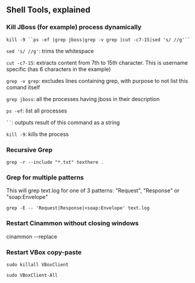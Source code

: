 ## Shell Tools, explained

### Kill JBoss (for example) process dynamically

`kill -9 ``ps -ef |grep jboss|grep -v grep |cut -c7-15|sed 's/ //g'`` `

`sed 's/ //g'`: trims the whitespace

`cut -c7-15`: extracts content from 7th to 15th character. This is username specific (has 6 characters in the example)

`grep -v grep`: excludes lines containing grep, with purpose to not list this comand itself

`grep jboss`: all the processes having jboss in their description

`ps -ef`: list all processes

` `` `: outputs result of this command as a string

`kill -9`: kills the process

### Recursive Grep

`grep -r --include "*.txt" texthere .`

### Grep for multiple patterns

This will grep text.log for one of 3 patterns: "Request", "Response" or "soap:Envelope"

`grep -E -- 'Request|Response|<soap:Envelope' text.log`

### Restart Cinammon without closing windows

cinammon --replace

### Restart VBox copy-paste 

`sudo killall VBoxClient`

`sudo VBoxClient-All`
